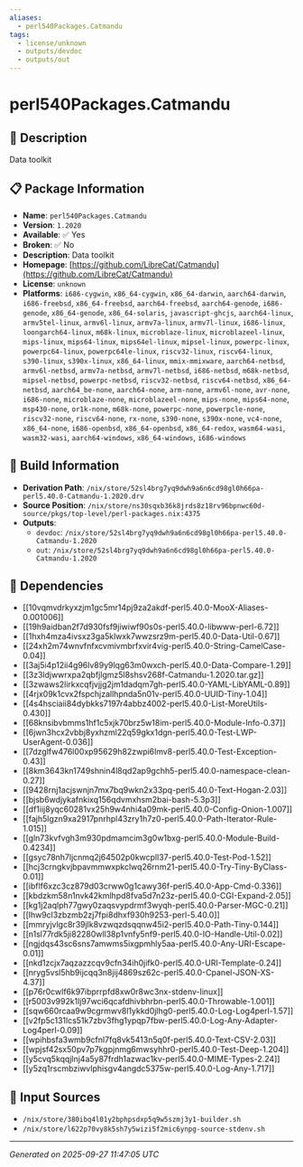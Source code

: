 ```yaml
---
aliases:
  - perl540Packages.Catmandu
tags:
  - license/unknown
  - outputs/devdoc
  - outputs/out
---
```


# perl540Packages.Catmandu

## 📝 Description

Data toolkit

## 📋 Package Information

- **Name**: `perl540Packages.Catmandu`
- **Version**: `1.2020`
- **Available**: ✅ Yes
- **Broken**: ✅ No
- **Description**: Data toolkit
- **Homepage**: [https://github.com/LibreCat/Catmandu](https://github.com/LibreCat/Catmandu)
- **License**: `unknown`
- **Platforms**: `i686-cygwin`, `x86_64-cygwin`, `x86_64-darwin`, `aarch64-darwin`, `i686-freebsd`, `x86_64-freebsd`, `aarch64-freebsd`, `aarch64-genode`, `i686-genode`, `x86_64-genode`, `x86_64-solaris`, `javascript-ghcjs`, `aarch64-linux`, `armv5tel-linux`, `armv6l-linux`, `armv7a-linux`, `armv7l-linux`, `i686-linux`, `loongarch64-linux`, `m68k-linux`, `microblaze-linux`, `microblazeel-linux`, `mips-linux`, `mips64-linux`, `mips64el-linux`, `mipsel-linux`, `powerpc-linux`, `powerpc64-linux`, `powerpc64le-linux`, `riscv32-linux`, `riscv64-linux`, `s390-linux`, `s390x-linux`, `x86_64-linux`, `mmix-mmixware`, `aarch64-netbsd`, `armv6l-netbsd`, `armv7a-netbsd`, `armv7l-netbsd`, `i686-netbsd`, `m68k-netbsd`, `mipsel-netbsd`, `powerpc-netbsd`, `riscv32-netbsd`, `riscv64-netbsd`, `x86_64-netbsd`, `aarch64_be-none`, `aarch64-none`, `arm-none`, `armv6l-none`, `avr-none`, `i686-none`, `microblaze-none`, `microblazeel-none`, `mips-none`, `mips64-none`, `msp430-none`, `or1k-none`, `m68k-none`, `powerpc-none`, `powerpcle-none`, `riscv32-none`, `riscv64-none`, `rx-none`, `s390-none`, `s390x-none`, `vc4-none`, `x86_64-none`, `i686-openbsd`, `x86_64-openbsd`, `x86_64-redox`, `wasm64-wasi`, `wasm32-wasi`, `aarch64-windows`, `x86_64-windows`, `i686-windows`

## 🔧 Build Information

- **Derivation Path**: `/nix/store/52sl4brg7yq9dwh9a6n6cd98gl0h66pa-perl5.40.0-Catmandu-1.2020.drv`
- **Source Position**: `/nix/store/ns30sqxb36k8jrds8z18rv96bpnwc60d-source/pkgs/top-level/perl-packages.nix:4375`
- **Outputs**:
  - `devdoc`:  `/nix/store/52sl4brg7yq9dwh9a6n6cd98gl0h66pa-perl5.40.0-Catmandu-1.2020`
  - `out`:  `/nix/store/52sl4brg7yq9dwh9a6n6cd98gl0h66pa-perl5.40.0-Catmandu-1.2020`

## 🔗 Dependencies

- [[10vqmvdrkyxzjm1gc5mr14pj9za2akdf-perl5.40.0-MooX-Aliases-0.001006]]
- [[19h9aidban2f7d930fsf9jiwiwf90s0s-perl5.40.0-libwww-perl-6.72]]
- [[1hxh4mza4ivsxz3ga5klwxk7wwzsrz9m-perl5.40.0-Data-Util-0.67]]
- [[24xh2m74wnvfnfxcvmivmbrfxvir4vig-perl5.40.0-String-CamelCase-0.04]]
- [[3aj5i4p12ii4g96lv89y9lqg63m0wxch-perl5.40.0-Data-Compare-1.29]]
- [[3z3ldjwwrxpa2qbfjlgmz5l8shsv268f-Catmandu-1.2020.tar.gz]]
- [[3zwaws2lirkxcqfjvjjg2jm1dadqm7gh-perl5.40.0-YAML-LibYAML-0.89]]
- [[4rjx09k1cvx2fspchjzallhpnda5n01v-perl5.40.0-UUID-Tiny-1.04]]
- [[4s4hsciaii84dybkks7197r4abbz4002-perl5.40.0-List-MoreUtils-0.430]]
- [[68knsibvbmms1hf1c5xjk70brz5w18im-perl5.40.0-Module-Info-0.37]]
- [[6jwn3hcx2vbbj8yxhzml22q59gkx1dgn-perl5.40.0-Test-LWP-UserAgent-0.036]]
- [[7dzglfw476l00xp95629h82zwpi6lmv8-perl5.40.0-Test-Exception-0.43]]
- [[8km3643kn1749shnin4l8qd2ap9gchh5-perl5.40.0-namespace-clean-0.27]]
- [[9428rnj1acjswnjn7mx7bq9wkn2x33pq-perl5.40.0-Text-Hogan-2.03]]
- [[bjsb6wdjykafnkixq156qdvmxhsm2bai-bash-5.3p3]]
- [[df1iij8yqc60281vx25h9w4nhi4a09mk-perl5.40.0-Config-Onion-1.007]]
- [[fajh5lgzn9xa2917pnrhpl43zry1h7z0-perl5.40.0-Path-Iterator-Rule-1.015]]
- [[gln73kvfvgh3m930pdmamcim3g0w1bxg-perl5.40.0-Module-Build-0.4234]]
- [[gsyc78nh7ljcnmq2j64502p0kwcpll37-perl5.40.0-Test-Pod-1.52]]
- [[hcj3crngkvjbpavmmwxpkclwq26rnm21-perl5.40.0-Try-Tiny-ByClass-0.01]]
- [[ibflf6xzc3cz879d03crww0g1cawy36f-perl5.40.0-App-Cmd-0.336]]
- [[kbdzkm58n1nvk42kmlhpd8fva5d7n23z-perl5.40.0-CGI-Expand-2.05]]
- [[kg1j2aqlph77gwy0zaqsvypdrmf3wyqh-perl5.40.0-Parser-MGC-0.21]]
- [[lhw9cl3zbzmb2zj7fpi8dhxf930h9253-perl-5.40.0]]
- [[mmryjvlgc8r39jlk8vzwqzdsqqnw45i2-perl5.40.0-Path-Tiny-0.144]]
- [[n1sl77rdk5ji82280wll38p1vnfy5nf9-perl5.40.0-IO-Handle-Util-0.02]]
- [[ngjdqs43sc6sns7amwms5ixgpmhly5aa-perl5.40.0-Any-URI-Escape-0.01]]
- [[nkd1zcjx7aqzazzcqv9cfn34ih0jifk0-perl5.40.0-URI-Template-0.24]]
- [[nryg5vsl5hb9ijcqq3n8jij4869sz62c-perl5.40.0-Cpanel-JSON-XS-4.37]]
- [[p76r0cwlf6k97ibprrpfd8xw0r8wc3nx-stdenv-linux]]
- [[r5003v992k1lj97wci6qcafdhivbhrbn-perl5.40.0-Throwable-1.001]]
- [[sqw660rcaa9w9cgrmwv8l1ykkd0jlhg0-perl5.40.0-Log-Log4perl-1.57]]
- [[v2fp5c131lcs51k7zbv3fhg1ypqp7fbw-perl5.40.0-Log-Any-Adapter-Log4perl-0.09]]
- [[wpihbsfa3wmb9cfnl7fq8vk5413n5q0f-perl5.40.0-Text-CSV-2.03]]
- [[wpjsf42sx50pv7p7kgpjnmg6mwsyhhr0-perl5.40.0-Test-Deep-1.204]]
- [[y5cvq5kqqjlnj4a5y87frdh1azwac1kv-perl5.40.0-MIME-Types-2.24]]
- [[y5zq1rscmbziwvlphisgv4angdc5375w-perl5.40.0-Log-Any-1.717]]

## 📁 Input Sources

- `/nix/store/380ibq4l01y2bphpsdxp5q9w5szmj3y1-builder.sh`
- `/nix/store/l622p70vy8k5sh7y5wizi5f2mic6ynpg-source-stdenv.sh`

---
*Generated on 2025-09-27 11:47:05 UTC*
